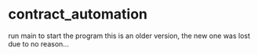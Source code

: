 # contract_automation
run main to start the program
this is an older version, the new one was lost due to no reason...
